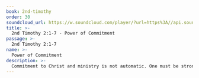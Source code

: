 ```yaml
---
book: 2nd-timothy
order: 30
soundcloud_url: https://w.soundcloud.com/player/?url=https%3A//api.soundcloud.com/tracks/
title: >-
  2nd Timothy 2:1-7 - Power of Commitment
passage: >-
  2nd Timothy 2:1-7
name: >-
  Power of Commitment
description: >-
  Commitment to Christ and ministry is not automatic. One must be strong in the grace of the Lord. Commitment is a choice.
---
```


